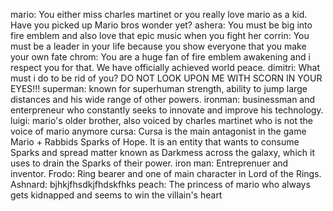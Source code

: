 mario: You either miss charles martinet or you really love mario as a kid. Have you picked up Mario bros wonder yet?
ashera: You must be big into fire emblem and also love that epic music when you fight her
corrin: You must be a leader in your life because you show everyone that you make your own fate
chrom: You are a huge fan of fire emblem awakening and i respect you for that. We have officially achieved world peace.
dimitri: What must i do to be rid of you? DO NOT LOOK UPON ME WITH SCORN IN YOUR EYES!!!
superman: known for superhuman strength, ability to jump large distances and his wide range of other powers.
ironman: businessman and enterpreneur who constantly seeks to innovate and improve his technology.
luigi: mario's older brother, also voiced by charles martinet who is not the voice of mario anymore
cursa: Cursa is the main antagonist in the game Mario + Rabbids Sparks of Hope. It is an entity that wants to consume Sparks and spread matter known as Darkmess across the galaxy, which it uses to drain the Sparks of their power.
iron man: Entreprenuer and inventor.
Frodo: Ring bearer and one of main character in Lord of the Rings.
Ashnard: bjhkjfhsdkjfhdskfhks
peach: The princess of mario who always gets kidnapped and seems to win the villain's heart